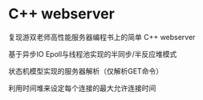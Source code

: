 # C++ webserver
复现游双老师高性能服务器编程书上的简单 C++ webserver

基于异步IO Epoll与线程池实现的半同步/半反应堆模式

状态机模型实现的服务器解析（仅解析GET命令）

利用时间堆来设定每个连接的最大允许连接时间
